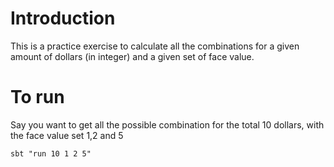 # Introduction

This is a practice exercise to calculate all the combinations for a given amount of dollars (in integer) and a given set of face value.

# To run

Say you want to get all the possible combination for the total 10 dollars, with the face value set 1,2 and 5

`sbt "run 10 1 2 5"`

